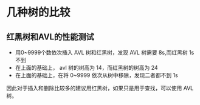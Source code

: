 # 几种树的比较

## 红黑树和AVL的性能测试

* 用0~9999个数依次插入 AVL 树和红黑树，发现 AVL 树需要 8s,而红黑树 1s 不到
* 在上面的基础上， avl 树的树高为 14，而红黑树的树高为 24
* 在上面的基础上，在将 0~9999 依次从树中移除，发现二者都不到 1s

因此对于插入和删除比较多的建议用红黑树，如果只是用于查找，可以使用 AVL 树。